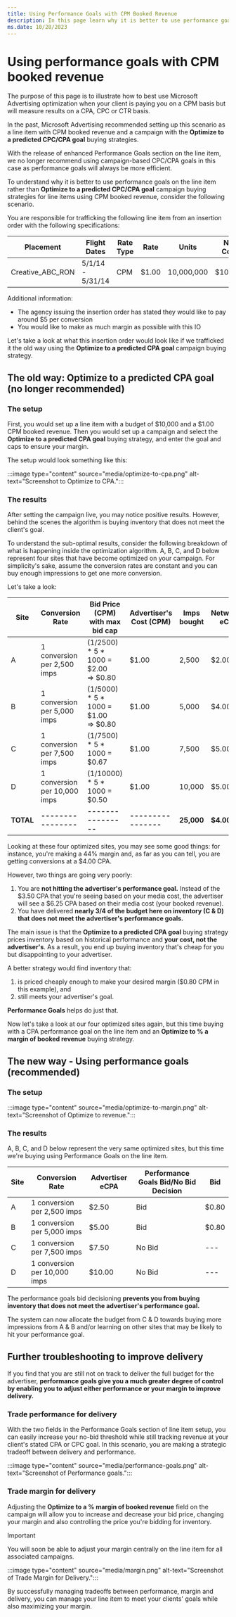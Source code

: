 ```yaml
---
title: Using Performance Goals with CPM Booked Revenue
description: In this page learn why it is better to use performance goals on the line item rather than Optimize to a predicted CPC/CPA goal campaign buying strategies for line items using CPM booked revenue.
ms.date: 10/28/2023
---
```



# Using performance goals with CPM booked revenue

The purpose of this page is to illustrate how to best use Microsoft Advertising optimization when your client is paying you on a CPM basis but will measure results on a CPA, CPC or CTR basis.

In the past, Microsoft Advertising recommended setting up this scenario as a line item with CPM booked revenue and a campaign with the **Optimize to a predicted CPC/CPA goal** buying strategies.

With the release of enhanced Performance Goals section on the line item, we no longer recommend using campaign-based CPC/CPA goals in this case as performance goals will always be more efficient.

To understand why it is better to use performance goals on the line item rather than **Optimize to a predicted CPC/CPA goal** campaign buying strategies for line items using CPM booked revenue, consider the following scenario.

You are responsible for trafficking the following line item from an insertion order with the following specifications:

| Placement | Flight Dates | Rate Type | Rate | Units | Net Cost |
|--|--|--|--|--|--|
| Creative_ABC_RON | 5/1/14 - 5/31/14 | CPM | $1.00 | 10,000,000 | $10,000 |

Additional information:

- The agency issuing the insertion order has stated they would like to pay around $5 per conversion
- You would like to make as much margin as possible with this IO

Let's take a look at what this insertion order would look like if we trafficked it the old way using the **Optimize to a predicted CPA goal** campaign buying strategy.

## The old way: Optimize to a predicted CPA goal (no longer recommended)

### The setup

First, you would set up a line item with a budget of $10,000 and a $1.00 CPM booked revenue. Then you would set up a campaign and select the **Optimize to a predicted CPA goal** buying strategy, and enter the goal and caps to ensure your margin.

The setup would look something like this:

:::image type="content" source="media/optimize-to-cpa.png" alt-text="Screenshot to Optimize to CPA.":::

### The results

After setting the campaign live, you may notice positive results. However, behind the scenes the algorithm is buying inventory that does not meet the client's goal.

To understand the sub-optimal results, consider the following breakdown of what is happening inside the optimization algorithm. A, B, C, and D below represent four sites that have become optimized on your campaign. For simplicity's sake, assume the conversion rates are constant and you can buy enough impressions to get one more conversion.

Let's take a look:

| Site | Conversion Rate | Bid Price (CPM) with max bid cap | Advertiser's Cost (CPM) | Imps bought | Network's eCPA | Advertiser's eCPA |
|--|--|--|--|--|--|--|
| A | 1 conversion per 2,500 imps | (1/2500) * 5 * 1000 = $2.00<br>=> $0.80 | $1.00 | 2,500 | $2.00 | $2.50 |
| B | 1 conversion per 5,000 imps | (1/5000) * 5 * 1000 = $1.00<br>=> $0.80 | $1.00 | 5,000 | $4.00 | $5.00 |
| C | 1 conversion per 7,500 imps | (1/7500) * 5 * 1000 = $0.67 | $1.00 | 7,500 | $5.00 | $7.50 |
| D | 1 conversion per 10,000 imps | (1/10000) * 5 * 1000 = $0.50 | $1.00 | 10,000 | $5.00 | $10.00 |
| **TOTAL** | **----------------** | **----------------** | **----------------** | **25,000** | **$4.00** | **$6.25** |

Looking at these four optimized sites, you may see some good things: for instance, you're making a 44% margin and, as far as you can tell, you are getting conversions at a $4.00 CPA.

However, two things are going very poorly:

1. You are **not hitting the advertiser's performance goal.** Instead of the $3.50 CPA that you're seeing based on your media cost, the advertiser will see a $6.25 CPA based on their media cost (your booked revenue).
1. You have delivered **nearly 3/4 of the budget here on inventory (C & D) that does not meet the advertiser's performance goals.**

The main issue is that the **Optimize to a predicted CPA goal** buying strategy prices inventory based on historical performance and **your cost, not the advertiser's**. As a result, you end up buying inventory that's cheap for you but disappointing to your advertiser.

A better strategy would find inventory that:

1. is priced cheaply enough to make your desired margin ($0.80 CPM in this example), and
1. still meets your advertiser's goal.

**Performance Goals** helps do just that.

Now let's take a look at our four optimized sites again, but this time buying with a CPA performance goal on the line item and an **Optimize to % a margin of booked revenue** buying strategy.

## The new way - Using performance goals (recommended)

### The setup

:::image type="content" source="media/optimize-to-margin.png" alt-text="Screenshot of Optimize to revenue.":::

### The results

A, B, C, and D below represent the very same optimized sites, but this time we're buying using Performance Goals on the line item.

| Site | Conversion Rate | Advertiser eCPA | Performance Goals Bid/No Bid Decision | Bid |
|--|--|--|--|--|
| A | 1 conversion per 2,500 imps | $2.50 | Bid | $0.80 |
| B | 1 conversion per 5,000 imps | $5.00 | Bid | $0.80 |
| C | 1 conversion per 7,500 imps | $7.50 | No Bid | --- |
| D | 1 conversion per 10,000 imps | $10.00 | No Bid | --- |

The performance goals bid decisioning **prevents you from buying inventory that does not meet the advertiser's performance goal.**

The system can now allocate the budget from C & D towards buying more impressions from A & B and/or learning on other sites that may be likely to hit your performance goal.

## Further troubleshooting to improve delivery

If you find that you are still not on track to deliver the full budget for the advertiser, **performance goals give you a much greater degree of control by enabling you to adjust either performance or your margin to improve** **delivery.**

### Trade performance for delivery

With the two fields in the Performance Goals section of line item setup, you can easily increase your no-bid threshold while still tracking revenue at your client's stated CPA or CPC goal. In this scenario, you are making a strategic tradeoff between delivery and performance.

:::image type="content" source="media/performance-goals.png" alt-text="Screenshot of Performance goals.":::

### Trade margin for delivery

Adjusting the **Optimize to a % margin of booked revenue** field on the campaign will allow you to increase and decrease your bid price, changing your margin and also controlling the price you're bidding for inventory.

> [!IMPORTANT]
> You will soon be able to adjust your margin centrally on the line item for all associated campaigns.

:::image type="content" source="media/margin.png" alt-text="Screenshot of Trade Margin for Delivery.":::

By successfully managing tradeoffs between performance, margin and delivery, you can manage your line item to meet your clients' goals while also maximizing your margin.
